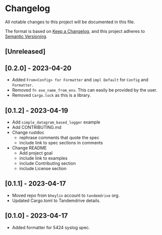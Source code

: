 # Changelog

All notable changes to this project will be documented in this file.

The format is based on [Keep a Changelog](https://keepachangelog.com/en/1.0.0/),
and this project adheres to [Semantic Versioning](https://semver.org/spec/v2.0.0.html).

## [Unreleased]

## [0.2.0] - 2023-04-20

- Added `From<Config> for Formatter` and `impl Default` for `Config` and `Formatter`.
- Removed `fn exe_name_from_env`.
  This can easily be provided by the user.
- Removed `Cargo.lock` as this is a library.

## [0.1.2] - 2023-04-19

- Add `simple_datagram_based_logger` example
- Add CONTRIBUTING.md
- Change rustdoc 
  - rephrase comments that quote the spec
  - include link to spec sections in comments
- Change README
  - Add project goal
  - include link to examples
  - include Contributing section
  - include License section

## [0.1.1] - 2023-04-17

- Moved repo from `bheylin` account to `tandemdrive` org.
- Updated Cargo.toml to Tandemdrive details.

## [0.1.0] - 2023-04-17

- Added formatter for 5424 syslog spec.
